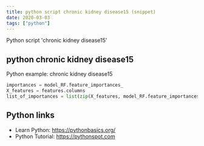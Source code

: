 ```yaml
---
title: python script chronic kidney disease15 (snippet)
date: 2020-03-03
tags: ["python"]
---
```

Python script 'chronic kidney disease15'


## python chronic kidney disease15

Python example: chronic kidney disease15

```python
importances = model_RF.feature_importances_
X_features = features.columns
list_of_importances = list(zip(X_features, model_RF.feature_importances_))

```

## Python links

- Learn Python: https://pythonbasics.org/
- Python Tutorial: https://pythonspot.com
